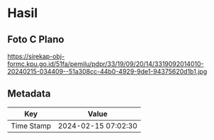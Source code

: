 # Hasil

## Foto C Plano

https://sirekap-obj-formc.kpu.go.id/51fa/pemilu/pdpr/33/19/09/20/14/3319092014010-20240215-034409--51a308cc-44b0-4929-9de1-94375620d1b1.jpg


## Metadata

| Key        | Value               |
| ---------- | ------------------- |
| Time Stamp | 2024-02-15 07:02:30 |



